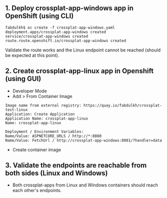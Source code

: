 
## 1. Deploy crossplat-app-windows app in OpenShift (using CLI)
```
fabdulkh$ oc create -f crossplat-app-windows.yaml 
deployment.apps/crossplat-app-windows created
service/crossplat-app-windows created
route.route.openshift.io/crossplat-app-windows created
```

Validate the route works and the Linux endpoint cannot be reached (should be expected at this point).

## 2. Create crossplat-app-linux app in Openshift (using GUI)

- Developer Mode
- Add > From Container Image 
```
Image name from external registry: https://quay.io/fabdulkh/crossplat-test-linux
Application: Create Application
Application Name: crossplat-app-linux
Name: crossplat-app-linux 

Deployment / Environment Variables: 
Name/Value: ASPNETCORE_URLS / http://*:8080
Name/Value: FetchUrl / http://crossplat-app-windows:8081/?handler=data
```
- Create container image

## 3. Validate the endpoints are reachable from both sides (Linux and Windows)

- Both crossplat-apps from Linux and Windows containers should reach each other's endpoints. 
